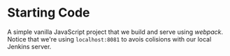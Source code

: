 # Starting Code

A simple vanilla JavaScript project that we build and serve using _webpack_. Notice that we're using `localhost:8081` to avois colisions with our local Jenkins server.